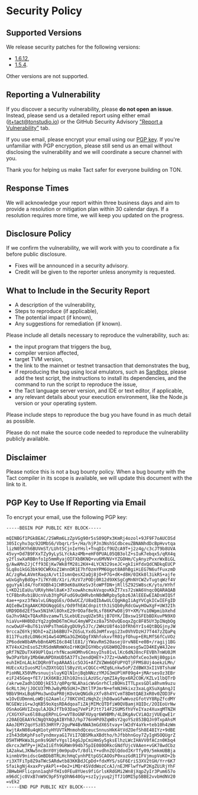 # Security Policy

## Supported Versions

We release security patches for the following versions:

- [1.6.12](https://www.npmjs.com/package/@tact-lang/compiler/v/1.6.12),
- [1.5.4](https://www.npmjs.com/package/@tact-lang/compiler/v/1.5.4).

Other versions are not supported.

## Reporting a Vulnerability

If you discover a security vulnerability, please **do not open an issue**.
Instead, please send us a detailed report using either email ([it+tact@tonstudio.io](mailto:it+tact@tonstudio.io)) or the GitHub Security Advisory ["Report a Vulnerability"](https://github.com/tact-lang/tact/security/advisories/new) tab.

If you use email, please encrypt your email using our [PGP key](#pgp-key-to-use-if-reporting-via-email). If you're unfamiliar with PGP encryption, please still send us an email without disclosing the vulnerability and we will coordinate a secure channel with you.

Thank you for helping us make Tact safer for everyone building on TON.

## Response Times

We will acknowledge your report within three business days and aim to provide a resolution or mitigation plan within 30 calendar days. If a resolution requires more time, we will keep you updated on the progress.

## Disclosure Policy

If we confirm the vulnerability, we will work with you to coordinate a fix before public disclosure.

- Fixes will be announced in a security advisory.
- Credit will be given to the reporter unless anonymity is requested.

## What to Include in the Security Report

- A description of the vulnerability,
- Steps to reproduce (if applicable),
- The potential impact (if known),
- Any suggestions for remediation (if known).

Please include all details necessary to reproduce the vulnerability, such as:

- the input program that triggers the bug,
- compiler version affected,
- target TVM version,
- the link to the mainnet or testnet transaction that demonstrates the bug,
- if reproducing the bug using local emulators, such as [Sandbox](https://github.com/ton-org/sandbox), please add the test script, the instructions to install its dependencies, and the command to run the script to reproduce the issue,
- the Tact language server version, and IDE or text editor, if applicable,
- any relevant details about your execution environment, like the Node.js version or your operating system.

Please include steps to reproduce the bug you have found in as much detail as possible.

Please do not make the source code needed to reproduce the vulnerability publicly available.

## Disclaimer

Please notice this is not a bug bounty policy. When a bug bounty with the Tact compiler in its scope is available, we will update this document with the link to it.

## PGP Key to Use If Reporting via Email

To encrypt your email, use the following PGP key:

```
-----BEGIN PGP PUBLIC KEY BLOCK-----

mQINBGf1PGkBEAC/2SWRm6LzZpVGg90r5sS09QPx3KmRj4ozol+9JF9F7oAUCOSd
305Icyhv3qc92OMbS6/VbqrLr5+/Ha/hjPJn3NshSCdbceuZBNANhdDcBpHvvtqa
lizN05KYh6BUVmST/LUht5CjnIeYHsl+TnqDIcf9UZcA9T+j2z4g/c3cJT9b8UVA
45vy+Dd7B9FXxTZy9yLySLYckAz4Mb+eHF0PUAL05QB3olZ+sIuK7ebqx5/qRX4q
y2flswXaRBBnfo1p5mmRyajOIFXbBKNQ+vu6MVNV+YZGOHm/CyAnyzPvxrWxBiGL
g/AwAMn2JjCff93EjKw7Wk8fM28i2KH+4LYCN329seJC+gkIiHfdxQdCNDkqEUCP
SLq8o1kGG3bk9OCWRXoZ1WnnOR1E7hfOzmYPM6Ugot8A0hBgiHiEG7N6ufFuxzmD
AC/zgRwLAVmtRaqzA/vt1IsmnQesX2aQj8jO+P7G+dK+d8H/0IKk0l3ikRS+ajfe
wUxGghyBdOg+7i7KYd0/X1ri/RzV7zPODj0R12d9XKSgCgMnNYCWZvTugtqWzf4V
gguYyAld4/YoFXOBh41CHR9eK0aXKeSv3toWPfDN+jRllSZ92SW8scK/yto/HYhf
L+KD2iEaUu/URXyhHel8aK+37xowAhcmukVxqovKkZT7xs72sWA6Vnqc0QARAQAB
tCFBbnRvbiBUcnVub3YgPGFudG9uQHRvbnN0dWRpby5pbz6JAlEEEwEIADsWIQSf
4ae++pxz3fWalvLGNqqGEs/OdwUCZ/U8aQIbAwULCQgHAgIiAgYVCgkICwIEFgID
AQIeBwIXgAAKCRDGNqqGEs/Od9fhEACdnpitth3iSQb0yRdcGwyHOwXgF+UW32Ih
URD9D8d2Ef5wx5N1hKl8OhxE29rOOaf8e9Lsf86KPwD8j9Y+XM/Yu10WpmibXehd
GaJhv9AQxTQAxR8vzamwTLSLebUEzuqUZe5RijB7OYK/IBxsw1SFEbBDXuvPN9XO
hiaVu+HH0bDzYq2zg0mD6TmCHuC4myWP2xz8a75hOvQEoqxZgc8F85UY3pINqbOg
ncwOwUF+BuT61sVHPsThmG8ygDU9y5J7c/2WHzU8f4o1OfRh6YrIs4QtBQGjnyJW
9rccaZ6Ykj9DhI+aZib6BBU7+ZGSuLYxdGJmMfxvgi23x0VhVDzHJ7T447zZQaPq
8117Fuz0zLON6cH14wS4OMGa3GZHGQgfXNhfokxvfR01yfOhup+ERLMfS6fCuVOz
2P6odeW8bAMvbBn6AMSI6c84ElE81/jYWavRmS20asejUrvN8E+e0B+/ragij1BG
KTV4xX2nEsoSZtRSdmNRmWXoIrHKQHIGYHbcyUGbW0Q20soesgSwID4KEyW4J2ev
pRf7NZDuTX49UPlQairhfNcaoHOMhv6CmsyIhs01vLlKc6dNJ8ncFEVBh7nWU0JM
9w3PaYbXy1Mb6WuNPDXmUD5A37Ts2endQHEY+J7Zz+UwWbzhOfxCeo3eNj80gpin
euhIHInLALkCDQRn9TxpARAA5ic5OJG+AfZVZWm6QFUPYQTjFPMS8Uj4oekzLMn/
HUEcxXzIuosM2lnZDXtGQ1lSByzVLvCQGCc+MZq6Lnkw5oP/ZdBWX3xI1V8TshaW
PioHNLX50VMvsnuujsluyKQlN1njBqbNNzzYMJG3mUPlHF09g4+jMArsesOz3EBr
eiF245Geq+fE7/1KX6KBzJEh102nsiLAzUSc/qmZIAy9px6R2COK/KZLv1lbQTrD
/akrweZadh1ODDjkE53/q0PqrNLAhaicWvGnrhClzBOHsITTLpxsGDla8hvm9uzu
6cRLtJH/jJOCU37MhJw8yMb5UHJ+ZNtlTPJmrN+efmNJHkixz3xaLgXSuXgAnqJI
9BbV9HxLBq6PHu3wnDaPR0jKOvUeQNGdkzXfv8h4YCvmT8DmtQAE3xR0v0ZOD3Fv
w1OvEUDmnmLoWDjG2Aamlc/78KCVHIzNqhZcjhD8waGfwWvozGfotVY8RpZfcdMY
NCGEWziG+wJqKB59oXqsRDAdqoaTiZAjMIMcQTDfiW0QVBamjXQIDc/2OIEoUrNw
OSnAoGHVIZxqulAJQkJfTb93Daq7VePiPJtt714F2SUMSfhVYeIYaz4XuxqMTNZH
/CXGYXFux6l88upERPnLG+wVT8oGNFXUyqr6W9BMh/4LDKgAvCViAQzjVUEqwE1r
z20AEQEAAYkCNgQYAQgAIBYhBJ/hp776nHPd9ZqW8sY2qoYSz853BQJn9TxpAhsM
AAoJEMY2qoYSz853HRYP/2guPW4BvNWA3mGdX6Stvay+lW2dY4aYk+teb10h4zWm
kwjtAxN08u4qH1otyHYUVTkMnmohdQceucSnnusHkK4tVdZOefSh8E48IYz+9dBE
zIh43dbKphFsoTyndmxyaG17ViI7QBSMkaXBdtho/hJfbbhnGoy7ZyIgH5OQUgrZ
D5HTHMkWa3Lpn9s9GNfvYgslI4gGJpCmiHmSy5gksElhzLWcIHAVV0fACzn0Kbq4
dkrcxJWfPy+jHZaIiEfh9GRWn994b75pIE080ORkcGNdfUjcVAAen+vGK78wdCbz
1A2akwLJKNw5ncBnY0Yj0m9puDvT/8dlLY+vdhnZQlQdodIKrTfy09/5mkmUBBja
kinmbV9nidscGmBDbBTRLHchHqCynhPEtpGSCAOOsP0xuzGdR1IFVjmupVoKO+2b
ri3XTFiTp8Z9aTWcSARdwtb83KKBdJCpDd+fdxMYS/sGF6EriS3XV2tGH/Yrr6K7
SfaikgNj4xaxPryAkPl++Oe2+iMQr4SVddWozCcAJ/nEJMFlwfYwP2KgZUiRjYhF
JBHwbHFlicpnn1aqhFfHIs0FEu8YUes9fiGrlsKRdGMi2Wn8jXqpZyIr3Pum657o
m96dCjc0VxB7nW9C9pF5YgOhN640Gy+szIyjyuq2jTfJ10MI5p5BBE2vvbHdNV20
=vEk2
-----END PGP PUBLIC KEY BLOCK-----
```
